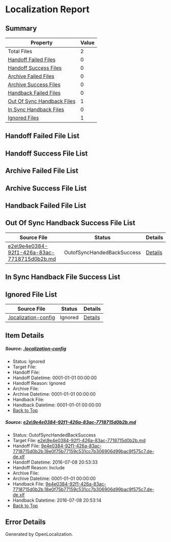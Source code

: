 # <a name='report-top'></a> Localization Report

## Summary
 Property | Value 
 -------- | ----- 
 Total Files | 2
[ Handoff Failed Files ](#handoff-failed-list)| 0
[ Handoff Success Files ](#handoff-success-list)| 0
[ Archive Failed Files ](#archive-failed-list)| 0
[ Archive Success Files ](#archive-success-list)| 0
[ Handback Failed Files ](#handback-failed-list)| 0
[ Out Of Sync Handback Files ](#outofsync-handback-success-list)| 1
[ In Sync Handback Files ](#insync-handback-success-list)| 0
[ Ignored Files ](#ignored-list)| 1

## <a name='handoff-failed-list'></a> Handoff Failed File List

## <a name='handoff-success-list'></a> Handoff Success File List

## <a name='archive-failed-list'></a> Archive Failed File List

## <a name='archive-success-list'></a> Archive Success File List

## <a name='handback-failed-list'></a> Handback Failed File List

## <a name='outofsync-handback-success-list'></a> Out Of Sync Handback Success File List
 Source File | Status | Details 
 ----------- | ------ | ------- 
 [e2e\9e4e0384-92f1-426a-83ac-7718715d0b2b.md](https://github.com/OpenLocalizationTestOrg/oltest/blob/c50ec339602a2a30344ecf8d37d8f0960a066c52/e2e/9e4e0384-92f1-426a-83ac-7718715d0b2b.md) | OutofSyncHandedBackSuccess | [Details](#4bd4896d0bd59f195baaddbce8426a39058484c11)

## <a name='insync-handback-success-list'></a> In Sync Handback File Success List

## <a name='ignored-list'></a> Ignored File List
 Source File | Status | Details 
 ----------- | ------ | ------- 
 [.localization-config](https://github.com/OpenLocalizationTestOrg/oltest/blob/c50ec339602a2a30344ecf8d37d8f0960a066c52/.localization-config) | Ignored | [Details](#3d4f252ac210baf56311d7e97dcc2db10974dbd20)

## Item Details
##### <a name='3d4f252ac210baf56311d7e97dcc2db10974dbd20'></a> Source: [.localization-config](https://github.com/OpenLocalizationTestOrg/oltest/blob/c50ec339602a2a30344ecf8d37d8f0960a066c52/.localization-config)
* Status: Ignored
* Target File: 
* Handoff File: 
* Handoff Datetime: 0001-01-01 00:00:00
* Handoff Reason: Ignored
* Archive File: 
* Archive Datetime: 0001-01-01 00:00:00
* Handback File: 
* Handback Datetime: 0001-01-01 00:00:00
* [Back to Top](#report-top)

##### <a name='4bd4896d0bd59f195baaddbce8426a39058484c11'></a> Source: [e2e\9e4e0384-92f1-426a-83ac-7718715d0b2b.md](https://github.com/OpenLocalizationTestOrg/oltest/blob/c50ec339602a2a30344ecf8d37d8f0960a066c52/e2e/9e4e0384-92f1-426a-83ac-7718715d0b2b.md)
* Status: OutofSyncHandedBackSuccess
* Target File: [e2e\9e4e0384-92f1-426a-83ac-7718715d0b2b.md](https://github.com/OpenLocalizationTestOrg/oltest-dede-fly/blob/95a92e0e65752bdc34b6468f0218bbcadba09835/e2e/9e4e0384-92f1-426a-83ac-7718715d0b2b.md)
* Handoff File: [9e4e0384-92f1-426a-83ac-7718715d0b2b.18e0f75b77159c531cc7b306906d99bac9f575c7.de-de.xlf](https://github.com/OpenLocalizationTestOrg/olhandoff-e2e/blob/305a7bca04f682e1e484d8273e1d31fcd1127e59/ol-handoff/OpenLocalizationTestOrg/oltest-dede-fly/ci/ht/9e4e0384-92f1-426a-83ac-7718715d0b2b.18e0f75b77159c531cc7b306906d99bac9f575c7.de-de.xlf)
* Handoff Datetime: 2016-07-08 20:53:33
* Handoff Reason: Include
* Archive File: 
* Archive Datetime: 0001-01-01 00:00:00
* Handback File: [9e4e0384-92f1-426a-83ac-7718715d0b2b.18e0f75b77159c531cc7b306906d99bac9f575c7.de-de.xlf](https://github.com/OpenLocalizationTestOrg/olhandback-e2e/blob/81d690e9afc62f4a034ddfc48b0c6a5a4f281401/ol-handback/OpenLocalizationTestOrg/oltest-dede-fly/ci/ht/9e4e0384-92f1-426a-83ac-7718715d0b2b.18e0f75b77159c531cc7b306906d99bac9f575c7.de-de.xlf)
* Handback Datetime: 2016-07-08 20:53:14
* [Back to Top](#report-top)


## Error Details

Generated by OpenLocalization.
